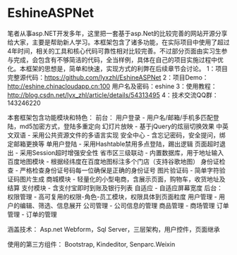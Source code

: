 # EshineASPNet
笔者从事asp.NET开发多年，这里把一套基于asp.Net的比较完善的网站开源分享给大家，主要是帮助新人学习。本框架包含了诸多功能，在实际项目中使用了超过4年时间，相关的工具和核心代码可靠性相对比较完善。不过部分页面由实习生参与完成，会包含有不够简洁的代码，全当样例，具体在自己的项目实施过程中优化。本框架的思想是，简单和快速，实现方式的利弊在后续章节会讨论。
1：项目完整源代码：https://github.com/lyxzhl/EshineASPNet
2：项目Demo：http://eshine.chinacloudapp.cn:100      用户名及密码：eshine
3：使用教程：http://blog.csdn.net/lyx_zhl/article/details/54313495
4：技术交流QQ群：143246220

本套框架包含功能模块和特色：
前台：
用户登录 - 用户名/邮箱/手机多匹配登陆，md5加密方式，登陆多重定向
幻灯片放映 - 基于jQuery的炫丽切换效果
中英文双语 - 采用公共资源文件的多语言实现
安全中心 - 含忘记密码，安全提问，绑定邮箱更换等
单用户登陆 - 采用Hashtable禁用多点登陆，踢出逻辑
页面超时退出 - 采用Session超时增强安全性
省市区三级联动 - 内置数据库，用于地址输入
百度地图模块 - 根据经纬度在百度地图标注多个门店（支持谷歌地图）
身份证检查 - 严格检查身份证号码每一位确保是正确的身份证号
图片验证码 - 简单字符验证码图片生成
商城模块 - 轻量化的小型电商，含展示页面，购物车，收货地址及结算
支付模块 - 含支付宝即时到账及银行列表
自适应 - 自适应屏幕宽度
后台：
权限管理 - 高可复用的权限-角色-员工模块，权限具体到页面粒度
用户管理 - 用户的编辑、筛选、信息展开
公司管理 - 公司信息的管理
商品管理 - 商场管理
订单管理 - 订单的管理

涵盖技术：
Asp.net Webform，Sql Server，三层架构，用户控件，页面继承

使用的第三方组件：
Bootstrap, Kindeditor, Senparc.Weixin
